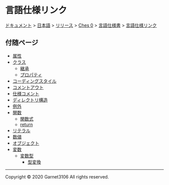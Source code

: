 # 言語仕様リンク

[ドキュメント](../../../../../index.md) > [日本語](../../../../index.md) > [リリース](../../../index.md) > [Ches 0](../../index.md) > [言語仕様書](../index.md) > [言語仕様リンク](./index.md)

## 付随ページ

- [属性](./attribute/index.md)
- [クラス](./class/index.md)
    - [継承](./class/inheritance/index.md)
    - [プロパティ](./class/property/index.md)
- [コーディングスタイル](./codingstyle/index.md)
- [コメントアウト](./commentout/index.md)
- [仕様コメント](./comments/index.md)
- [ディレクトリ構造](./dirstruct/index.md)
- [例外](./exception/index.md)
- [関数](./function/index.md)
    - [関数式](./function/expression/index.md)
    - [return](./function/return/index.md)
- [リテラル](./literal/index.md)
- [数値](./number/index.md)
- [オブジェクト](./object/index.md)
- [変数](./variable/index.md)
    - [変数型](./variable/type/index.md)
        - [型変換](./variable/type/cast/index.md)

---

Copyright © 2020 Garnet3106 All rights reserved.
